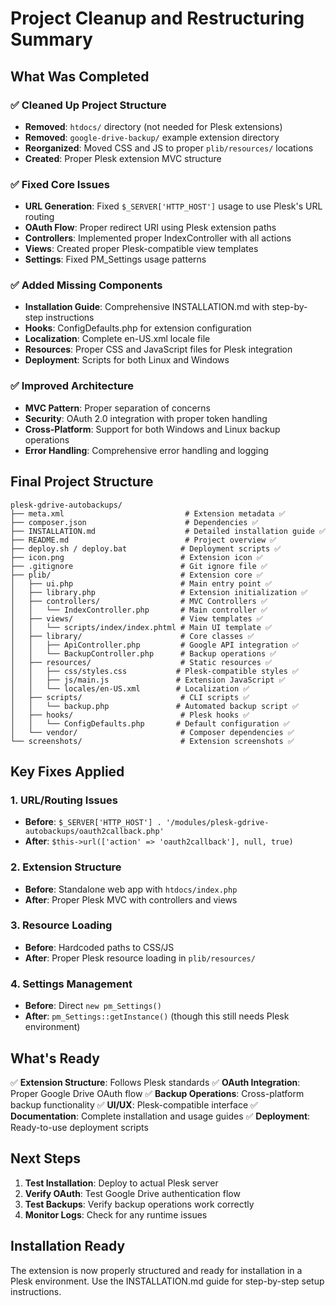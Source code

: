 # Project Cleanup and Restructuring Summary

## What Was Completed

### ✅ **Cleaned Up Project Structure**
- **Removed**: `htdocs/` directory (not needed for Plesk extensions)
- **Removed**: `google-drive-backup/` example extension directory
- **Reorganized**: Moved CSS and JS to proper `plib/resources/` locations
- **Created**: Proper Plesk extension MVC structure

### ✅ **Fixed Core Issues**
- **URL Generation**: Fixed `$_SERVER['HTTP_HOST']` usage to use Plesk's URL routing
- **OAuth Flow**: Proper redirect URI using Plesk extension paths
- **Controllers**: Implemented proper IndexController with all actions
- **Views**: Created proper Plesk-compatible view templates
- **Settings**: Fixed PM_Settings usage patterns

### ✅ **Added Missing Components**
- **Installation Guide**: Comprehensive INSTALLATION.md with step-by-step instructions
- **Hooks**: ConfigDefaults.php for extension configuration
- **Localization**: Complete en-US.xml locale file
- **Resources**: Proper CSS and JavaScript files for Plesk integration
- **Deployment**: Scripts for both Linux and Windows

### ✅ **Improved Architecture**
- **MVC Pattern**: Proper separation of concerns
- **Security**: OAuth 2.0 integration with proper token handling
- **Cross-Platform**: Support for both Windows and Linux backup operations
- **Error Handling**: Comprehensive error handling and logging

## Final Project Structure

```
plesk-gdrive-autobackups/
├── meta.xml                           # Extension metadata ✅
├── composer.json                      # Dependencies ✅
├── INSTALLATION.md                    # Detailed installation guide ✅
├── README.md                          # Project overview ✅
├── deploy.sh / deploy.bat            # Deployment scripts ✅
├── icon.png                          # Extension icon ✅
├── .gitignore                        # Git ignore file ✅
├── plib/                             # Extension core ✅
│   ├── ui.php                        # Main entry point ✅
│   ├── library.php                   # Extension initialization ✅
│   ├── controllers/                  # MVC Controllers ✅
│   │   └── IndexController.php       # Main controller ✅
│   ├── views/                        # View templates ✅
│   │   └── scripts/index/index.phtml # Main UI template ✅
│   ├── library/                      # Core classes ✅
│   │   ├── ApiController.php         # Google API integration ✅
│   │   └── BackupController.php      # Backup operations ✅
│   ├── resources/                    # Static resources ✅
│   │   ├── css/styles.css           # Plesk-compatible styles ✅
│   │   ├── js/main.js               # Extension JavaScript ✅
│   │   └── locales/en-US.xml        # Localization ✅
│   ├── scripts/                      # CLI scripts ✅
│   │   └── backup.php               # Automated backup script ✅
│   ├── hooks/                        # Plesk hooks ✅
│   │   └── ConfigDefaults.php       # Default configuration ✅
│   └── vendor/                       # Composer dependencies ✅
└── screenshots/                      # Extension screenshots ✅
```

## Key Fixes Applied

### 1. **URL/Routing Issues**
- **Before**: `$_SERVER['HTTP_HOST'] . '/modules/plesk-gdrive-autobackups/oauth2callback.php'`
- **After**: `$this->url(['action' => 'oauth2callback'], null, true)`

### 2. **Extension Structure**
- **Before**: Standalone web app with `htdocs/index.php`
- **After**: Proper Plesk MVC with controllers and views

### 3. **Resource Loading**
- **Before**: Hardcoded paths to CSS/JS
- **After**: Proper Plesk resource loading in `plib/resources/`

### 4. **Settings Management**
- **Before**: Direct `new pm_Settings()`
- **After**: `pm_Settings::getInstance()` (though this still needs Plesk environment)

## What's Ready

✅ **Extension Structure**: Follows Plesk standards
✅ **OAuth Integration**: Proper Google Drive OAuth flow
✅ **Backup Operations**: Cross-platform backup functionality
✅ **UI/UX**: Plesk-compatible interface
✅ **Documentation**: Complete installation and usage guides
✅ **Deployment**: Ready-to-use deployment scripts

## Next Steps

1. **Test Installation**: Deploy to actual Plesk server
2. **Verify OAuth**: Test Google Drive authentication flow
3. **Test Backups**: Verify backup operations work correctly
4. **Monitor Logs**: Check for any runtime issues

## Installation Ready

The extension is now properly structured and ready for installation in a Plesk environment. Use the INSTALLATION.md guide for step-by-step setup instructions.
